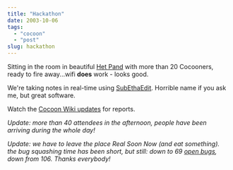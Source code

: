 ```yaml
---
title: "Hackathon"
date: 2003-10-06
tags: 
  - "cocoon"
  - "post"
slug: hackathon
---
```


Sitting in the room in beautiful [Het Pand](http://www.orixo.com/events/gt2003/venue.html) with more than 20 Cocooners, ready to fire away...wifi **does** work - looks good.

We're taking notes in real-time using [SubEthaEdit](http://www.codingmonkeys.de/subethaedit/). Horrible name if you ask me, but great software.

Watch the [Cocoon Wiki updates](http://wiki.cocoondev.org/Wiki.jsp?page=RecentChanges) for reports.

_Update: more than 40 attendees in the afternoon, people have been arriving during the whole day!_

_Update: we have to leave the place Real Soon Now (and eat something). the bug squashing time has been short, but still: down to 69 [open bugs](http://nagoya.apache.org/bugzilla/buglist.cgi?bug_status=UNCONFIRMED&bug_status=NEW&bug_status=ASSIGNED&bug_status=REOPENED&email1=&emailtype1=substring&emailassigned_to1=1&email2=&emailtype2=substring&emailreporter2=1&bugidtype=include&bug_id=&changedin=&votes=&chfieldfrom=&chfieldto=Now&chfieldvalue=&product=Cocoon+2&short_desc=&short_desc_type=allwordssubstr&long_desc=&long_desc_type=allwordssubstr&bug_file_loc=&bug_file_loc_type=allwordssubstr&keywords=&keywords_type=anywords&field0-0-0=noop&type0-0-0=noop&value0-0-0=&cmdtype=doit&namedcmd=CocoonOpenIssues&newqueryname=&order=Reuse+same+sort+as+last+time), down from 106. Thanks everybody!_
